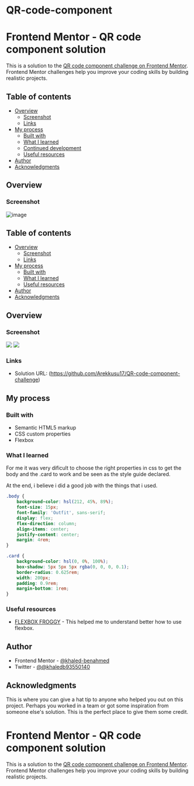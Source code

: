 # QR-code-component
# Frontend Mentor - QR code component solution

This is a solution to the [QR code component challenge on Frontend Mentor](https://www.frontendmentor.io/challenges/qr-code-component-iux_sIO_H). Frontend Mentor challenges help you improve your coding skills by building realistic projects. 

## Table of contents

- [Overview](#overview)
  - [Screenshot](#screenshot)
  - [Links](#links)
- [My process](#my-process)
  - [Built with](#built-with)
  - [What I learned](#what-i-learned)
  - [Continued development](#continued-development)
  - [Useful resources](#useful-resources)
- [Author](#author)
- [Acknowledgments](#acknowledgments)



## Overview

### Screenshot

![image](https://user-images.githubusercontent.com/64180671/151044934-b6e8d98e-1f47-4a38-9b9c-af73a9581c35.png)


## Table of contents

- [Overview](#overview)
  - [Screenshot](#screenshot)
  - [Links](#links)
- [My process](#my-process)
  - [Built with](#built-with)
  - [What I learned](#what-i-learned)
  - [Useful resources](#useful-resources)
- [Author](#author)
- [Acknowledgments](#acknowledgments)


## Overview

### Screenshot

![](./screenshot.jpg)
![](./mobile-preview.jpg)


### Links

- Solution URL: (https://github.com/Arekkusu17/QR-code-component-challenge)
## My process

### Built with

- Semantic HTML5 markup
- CSS custom properties
- Flexbox


### What I learned

For me it was very dificult to choose the right properties in css to get the body and the .card to work and be seen as the style guide declared.

At the end, i believe i did a good job with the things that i used.

```css
.body {
	background-color: hsl(212, 45%, 89%);
	font-size: 15px;
	font-family: 'Outfit', sans-serif;
	display: flex;
	flex-direction: column;
	align-items: center;
	justify-content: center;
	margin: 4rem;
}

.card {
	background-color: hsl(0, 0%, 100%);
	box-shadow: 5px 5px 5px rgba(0, 0, 0, 0.1);
	border-radius: 0.625rem;
	width: 200px;
	padding: 0.9rem;
	margin-bottom: 1rem;
}

```

### Useful resources

- [FLEXBOX FROGGY](https://flexboxfroggy.com/#es) - This helped me to understand better how to use flexbox.



## Author

- Frontend Mentor - [@khaled-benahmed](https://www.frontendmentor.io/profile/khaled-benahmed)
- Twitter - [@@khaledb93550140](https://twitter.com/khaledb93550140)


## Acknowledgments

This is where you can give a hat tip to anyone who helped you out on this project. Perhaps you worked in a team or got some inspiration from someone else's solution. This is the perfect place to give them some credit.
# Frontend Mentor - QR code component solution

This is a solution to the [QR code component challenge on Frontend Mentor](https://www.frontendmentor.io/challenges/qr-code-component-iux_sIO_H). Frontend Mentor challenges help you improve your coding skills by building realistic projects. 

